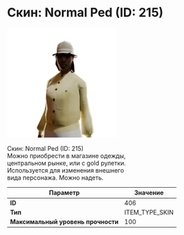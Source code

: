 # Скин: Normal Ped (ID: 215)

![Item Image](../img/406.webp?raw=true)

Скин: Normal Ped (ID: 215)<br>Можно приобрести в магазине одежды,<br>центральном рынке, или с gold рулетки.<br>Используется для изменения внешнего<br>вида персонажа. Можно надеть.


| Параметр | Значение |
|----------|----------|
| **ID** | 406 |
| **Тип** | ITEM_TYPE_SKIN |
| **Максимальный уровень прочности** | 100 |


